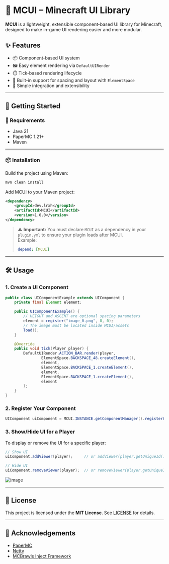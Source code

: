 # 🧩 MCUI – Minecraft UI Library

**MCUI** is a lightweight, extensible component-based UI library for Minecraft, designed to make in-game UI rendering easier and more modular.

## ✨ Features

- 📦 Component-based UI system
- 🖼️ Easy element rendering via `DefaultUIRender`
- ⏱️ Tick-based rendering lifecycle
- 🔌 Built-in support for spacing and layout with `ElementSpace`
- 🧱 Simple integration and extensibility

---

## 🚀 Getting Started

### 🧰 Requirements

- Java 21
- PaperMC 1.21+
- Maven

---

### 📦 Installation

Build the project using Maven:

```bash
mvn clean install
```

Add MCUI to your Maven project:

```xml
<dependency>
    <groupId>dev.lrxh</groupId>
    <artifactId>MCUI</artifactId>
    <version>1.0.0</version>
</dependency>
```

> ⚠️ **Important:** You must declare `MCUI` as a dependency in your `plugin.yml` to ensure your plugin loads after MCUI.  
> Example:
> ```yaml
> depend: [MCUI]
> ```

---

## 🛠️ Usage

### 1. Create a UI Component

```java
public class UIComponentExample extends UIComponent {
    private final Element element;

    public UIComponentExample() {
        // HEIGHT and ASCENT are optional spacing parameters
        element = register("image_0.png", 8, 0);
        // The image must be located inside MCUI/assets        
        load();
    }

    @Override
    public void tick(Player player) {
        DefaultUIRender.ACTION_BAR.render(player,
                ElementSpace.BACKSPACE_48.createElement(),
                element,
                ElementSpace.BACKSPACE_1.createElement(),
                element,
                ElementSpace.BACKSPACE_1.createElement(),
                element
        );
    }
}
```

### 2. Register Your Component

```java
UIComponent uiComponent = MCUI.INSTANCE.getComponentManager().registerComponent(new UIComponentExample());
```

### 3. Show/Hide UI for a Player

To display or remove the UI for a specific player:

```java
// Show UI
uiComponent.addViewer(player);     // or addViewer(player.getUniqueId());

// Hide UI
uiComponent.removeViewer(player);  // or removeViewer(player.getUniqueId());
```
![image](https://github.com/user-attachments/assets/f6573c9a-1053-4726-8803-06253b6b8128)

---

## 📜 License

This project is licensed under the **MIT License**. See [LICENSE](LICENSE) for details.

---

## 🙌 Acknowledgements

- [PaperMC](https://papermc.io/)
- [Netty](https://netty.io/)
- [MCBrawls Inject Framework](https://github.com/MCBrawls/Inject)

